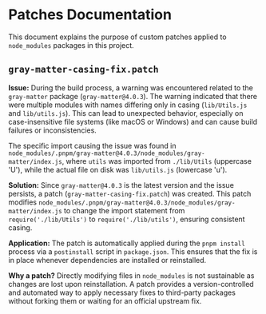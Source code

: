 # Patches Documentation

This document explains the purpose of custom patches applied to `node_modules` packages in this project.

## `gray-matter-casing-fix.patch`

**Issue:**
During the build process, a warning was encountered related to the `gray-matter` package (`gray-matter@4.0.3`). The warning indicated that there were multiple modules with names differing only in casing (`lib/Utils.js` and `lib/utils.js`). This can lead to unexpected behavior, especially on case-insensitive file systems (like macOS or Windows) and can cause build failures or inconsistencies.

The specific import causing the issue was found in `node_modules/.pnpm/gray-matter@4.0.3/node_modules/gray-matter/index.js`, where `utils` was imported from `./lib/Utils` (uppercase 'U'), while the actual file on disk was `lib/utils.js` (lowercase 'u').

**Solution:**
Since `gray-matter@4.0.3` is the latest version and the issue persists, a patch (`gray-matter-casing-fix.patch`) was created. This patch modifies `node_modules/.pnpm/gray-matter@4.0.3/node_modules/gray-matter/index.js` to change the import statement from `require('./lib/Utils')` to `require('./lib/utils')`, ensuring consistent casing.

**Application:**
The patch is automatically applied during the `pnpm install` process via a `postinstall` script in `package.json`. This ensures that the fix is in place whenever dependencies are installed or reinstalled.

**Why a patch?**
Directly modifying files in `node_modules` is not sustainable as changes are lost upon reinstallation. A patch provides a version-controlled and automated way to apply necessary fixes to third-party packages without forking them or waiting for an official upstream fix.
